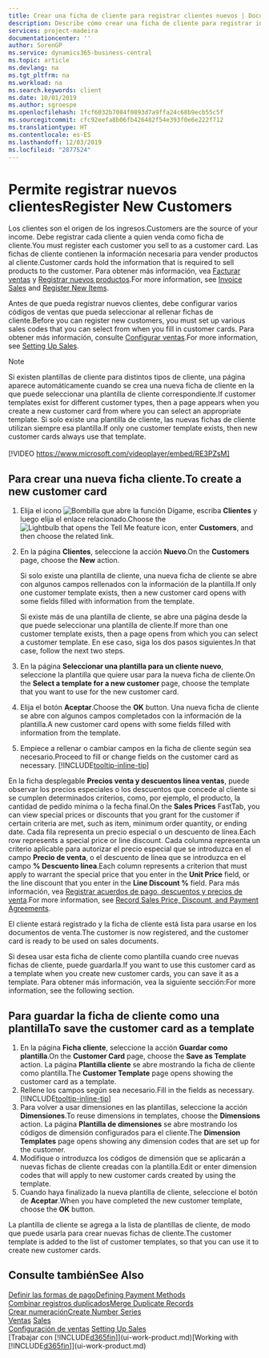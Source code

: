 ```yaml
---
title: Crear una ficha de cliente para registrar clientes nuevos | Documentos de Microsoft
description: Describe cómo crear una ficha de cliente para registrar información acerca de cada cliente nuevo o existente a los que venda productos.
services: project-madeira
documentationcenter: ''
author: SorenGP
ms.service: dynamics365-business-central
ms.topic: article
ms.devlang: na
ms.tgt_pltfrm: na
ms.workload: na
ms.search.keywords: client
ms.date: 10/01/2019
ms.author: sgroespe
ms.openlocfilehash: 1fcf6032b7084f0893d7a9ffa24c68b9ecb55c5f
ms.sourcegitcommit: cfc92eefa8b06fb426482f54e393f0e6e222f712
ms.translationtype: HT
ms.contentlocale: es-ES
ms.lasthandoff: 12/03/2019
ms.locfileid: "2877524"
---
```

# <a name="register-new-customers"></a><span data-ttu-id="2f241-103">Permite registrar nuevos clientes</span><span class="sxs-lookup"><span data-stu-id="2f241-103">Register New Customers</span></span>
<span data-ttu-id="2f241-104">Los clientes son el origen de los ingresos.</span><span class="sxs-lookup"><span data-stu-id="2f241-104">Customers are the source of your income.</span></span> <span data-ttu-id="2f241-105">Debe registrar cada cliente a quien venda como ficha de cliente.</span><span class="sxs-lookup"><span data-stu-id="2f241-105">You must register each customer you sell to as a customer card.</span></span> <span data-ttu-id="2f241-106">Las fichas de cliente contienen la información necesaria para vender productos al cliente.</span><span class="sxs-lookup"><span data-stu-id="2f241-106">Customer cards hold the information that is required to sell products to the customer.</span></span> <span data-ttu-id="2f241-107">Para obtener más información, vea [Facturar ventas](sales-how-invoice-sales.md) y [Registrar nuevos productos](inventory-how-register-new-items.md).</span><span class="sxs-lookup"><span data-stu-id="2f241-107">For more information, see [Invoice Sales](sales-how-invoice-sales.md) and [Register New Items](inventory-how-register-new-items.md).</span></span>  

<span data-ttu-id="2f241-108">Antes de que pueda registrar nuevos clientes, debe configurar varios códigos de ventas que pueda seleccionar al rellenar fichas de cliente.</span><span class="sxs-lookup"><span data-stu-id="2f241-108">Before you can register new customers, you must set up various sales codes that you can select from when you fill in customer cards.</span></span> <span data-ttu-id="2f241-109">Para obtener más información, consulte [Configurar ventas](sales-setup-sales.md).</span><span class="sxs-lookup"><span data-stu-id="2f241-109">For more information, see [Setting Up Sales](sales-setup-sales.md).</span></span>

> [!NOTE]  
>   <span data-ttu-id="2f241-110">Si existen plantillas de cliente para distintos tipos de cliente, una página aparece automáticamente cuando se crea una nueva ficha de cliente en la que puede seleccionar una plantilla de cliente correspondiente.</span><span class="sxs-lookup"><span data-stu-id="2f241-110">If customer templates exist for different customer types, then a page appears when you create a new customer card from where you can select an appropriate template.</span></span> <span data-ttu-id="2f241-111">Si solo existe una plantilla de cliente, las nuevas fichas de cliente utilizan siempre esa plantilla.</span><span class="sxs-lookup"><span data-stu-id="2f241-111">If only one customer template exists, then new customer cards always use that template.</span></span>
<br><br>
> [!VIDEO https://www.microsoft.com/videoplayer/embed/RE3PZsM]

## <a name="to-create-a-new-customer-card"></a><span data-ttu-id="2f241-112">Para crear una nueva ficha cliente.</span><span class="sxs-lookup"><span data-stu-id="2f241-112">To create a new customer card</span></span>
1. <span data-ttu-id="2f241-113">Elija el icono ![Bombilla que abre la función Dígame](media/ui-search/search_small.png "Dígame qué desea hacer"), escriba **Clientes** y luego elija el enlace relacionado.</span><span class="sxs-lookup"><span data-stu-id="2f241-113">Choose the ![Lightbulb that opens the Tell Me feature](media/ui-search/search_small.png "Tell me what you want to do") icon, enter **Customers**, and then choose the related link.</span></span>  
2. <span data-ttu-id="2f241-114">En la página **Clientes**, seleccione la acción **Nuevo**.</span><span class="sxs-lookup"><span data-stu-id="2f241-114">On the **Customers** page, choose the **New** action.</span></span>

    <span data-ttu-id="2f241-115">Si solo existe una plantilla de cliente, una nueva ficha de cliente se abre con algunos campos rellenados con la información de la plantilla.</span><span class="sxs-lookup"><span data-stu-id="2f241-115">If only one customer template exists, then a new customer card opens with some fields filled with information from the template.</span></span>

    <span data-ttu-id="2f241-116">Si existe más de una plantilla de cliente, se abre una página desde la que puede seleccionar una plantilla de cliente.</span><span class="sxs-lookup"><span data-stu-id="2f241-116">If more than one customer template exists, then a page opens from which you can select a customer template.</span></span> <span data-ttu-id="2f241-117">En ese caso, siga los dos pasos siguientes.</span><span class="sxs-lookup"><span data-stu-id="2f241-117">In that case, follow the next two steps.</span></span>
3. <span data-ttu-id="2f241-118">En la página **Seleccionar una plantilla para un cliente nuevo**, seleccione la plantilla que quiere usar para la nueva ficha de cliente.</span><span class="sxs-lookup"><span data-stu-id="2f241-118">On the **Select a template for a new customer** page, choose the template that you want to use for the new customer card.</span></span>
4. <span data-ttu-id="2f241-119">Elija el botón **Aceptar**.</span><span class="sxs-lookup"><span data-stu-id="2f241-119">Choose the **OK** button.</span></span> <span data-ttu-id="2f241-120">Una nueva ficha de cliente se abre con algunos campos completados con la información de la plantilla.</span><span class="sxs-lookup"><span data-stu-id="2f241-120">A new customer card opens with some fields filled with information from the template.</span></span>  
5. <span data-ttu-id="2f241-121">Empiece a rellenar o cambiar campos en la ficha de cliente según sea necesario.</span><span class="sxs-lookup"><span data-stu-id="2f241-121">Proceed to fill or change fields on the customer card as necessary.</span></span> [!INCLUDE[tooltip-inline-tip](includes/tooltip-inline-tip_md.md)]

<span data-ttu-id="2f241-122">En la ficha desplegable **Precios venta y descuentos línea ventas**, puede observar los precios especiales o los descuentos que concede al cliente si se cumplen determinados criterios, como, por ejemplo, el producto, la cantidad de pedido mínima o la fecha final.</span><span class="sxs-lookup"><span data-stu-id="2f241-122">On the **Sales Prices** FastTab, you can view special prices or discounts that you grant for the customer if certain criteria are met, such as item, minimum order quantity, or ending date.</span></span> <span data-ttu-id="2f241-123">Cada fila representa un precio especial o un descuento de línea.</span><span class="sxs-lookup"><span data-stu-id="2f241-123">Each row represents a special price or line discount.</span></span> <span data-ttu-id="2f241-124">Cada columna representa un criterio aplicable para autorizar el precio especial que se introduzca en el campo **Precio de venta**, o el descuento de línea que se introduzca en el campo **% Descuento línea**.</span><span class="sxs-lookup"><span data-stu-id="2f241-124">Each column represents a criterion that must apply to warrant the special price that you enter in the **Unit Price** field, or the line discount that you enter in the **Line Discount %** field.</span></span> <span data-ttu-id="2f241-125">Para más información, vea [Registrar acuerdos de pago, descuentos y precios de venta](sales-how-record-sales-price-discount-payment-agreements.md).</span><span class="sxs-lookup"><span data-stu-id="2f241-125">For more information, see [Record Sales Price, Discount, and Payment Agreements](sales-how-record-sales-price-discount-payment-agreements.md).</span></span>

<span data-ttu-id="2f241-126">El cliente estará registrado y la ficha de cliente está lista para usarse en los documentos de venta.</span><span class="sxs-lookup"><span data-stu-id="2f241-126">The customer is now registered, and the customer card is ready to be used on sales documents.</span></span>

<span data-ttu-id="2f241-127">Si desea usar esta ficha de cliente como plantilla cuando cree nuevas fichas de cliente, puede guardarla.</span><span class="sxs-lookup"><span data-stu-id="2f241-127">If you want to use this customer card as a template when you create new customer cards, you can save it as a template.</span></span> <span data-ttu-id="2f241-128">Para obtener más información, vea la siguiente sección:</span><span class="sxs-lookup"><span data-stu-id="2f241-128">For more information, see the following section.</span></span>

## <a name="to-save-the-customer-card-as-a-template"></a><span data-ttu-id="2f241-129">Para guardar la ficha de cliente como una plantilla</span><span class="sxs-lookup"><span data-stu-id="2f241-129">To save the customer card as a template</span></span>
1. <span data-ttu-id="2f241-130">En la página **Ficha cliente**, seleccione la acción **Guardar como plantilla**.</span><span class="sxs-lookup"><span data-stu-id="2f241-130">On the **Customer Card** page, choose the **Save as Template** action.</span></span> <span data-ttu-id="2f241-131">La página **Plantilla cliente** se abre mostrando la ficha de cliente como plantilla.</span><span class="sxs-lookup"><span data-stu-id="2f241-131">The **Customer Template** page opens showing the customer card as a template.</span></span>
2. <span data-ttu-id="2f241-132">Rellene los campos según sea necesario.</span><span class="sxs-lookup"><span data-stu-id="2f241-132">Fill in the fields as necessary.</span></span> [!INCLUDE[tooltip-inline-tip](includes/tooltip-inline-tip_md.md)]
3. <span data-ttu-id="2f241-133">Para volver a usar dimensiones en las plantillas, seleccione la acción **Dimensiones**.</span><span class="sxs-lookup"><span data-stu-id="2f241-133">To reuse dimensions in templates, choose the **Dimensions** action.</span></span> <span data-ttu-id="2f241-134">La página **Plantilla de dimensiones** se abre mostrando los códigos de dimensión configurados para el cliente.</span><span class="sxs-lookup"><span data-stu-id="2f241-134">The **Dimension Templates** page opens showing any dimension codes that are set up for the customer.</span></span>
4. <span data-ttu-id="2f241-135">Modifique o introduzca los códigos de dimensión que se aplicarán a nuevas fichas de cliente creadas con la plantilla.</span><span class="sxs-lookup"><span data-stu-id="2f241-135">Edit or enter dimension codes that will apply to new customer cards created by using the template.</span></span>  
5. <span data-ttu-id="2f241-136">Cuando haya finalizado la nueva plantilla de cliente, seleccione el botón de **Aceptar**.</span><span class="sxs-lookup"><span data-stu-id="2f241-136">When you have completed the new customer template, choose the **OK** button.</span></span>

<span data-ttu-id="2f241-137">La plantilla de cliente se agrega a la lista de plantillas de cliente, de modo que puede usarla para crear nuevas fichas de cliente.</span><span class="sxs-lookup"><span data-stu-id="2f241-137">The customer template is added to the list of customer templates, so that you can use it to create new customer cards.</span></span>

## <a name="see-also"></a><span data-ttu-id="2f241-138">Consulte también</span><span class="sxs-lookup"><span data-stu-id="2f241-138">See Also</span></span>
[<span data-ttu-id="2f241-139">Definir las formas de pago</span><span class="sxs-lookup"><span data-stu-id="2f241-139">Defining Payment Methods</span></span>](finance-payment-methods.md)  
[<span data-ttu-id="2f241-140">Combinar registros duplicados</span><span class="sxs-lookup"><span data-stu-id="2f241-140">Merge Duplicate Records</span></span>](sales-how-merge-duplicate-records.md)  
[<span data-ttu-id="2f241-141">Crear numeración</span><span class="sxs-lookup"><span data-stu-id="2f241-141">Create Number Series</span></span>](ui-create-number-series.md)  
<span data-ttu-id="2f241-142">[Ventas](sales-manage-sales.md)  </span><span class="sxs-lookup"><span data-stu-id="2f241-142">[Sales](sales-manage-sales.md)  </span></span>  
<span data-ttu-id="2f241-143">[Configuración de ventas](sales-setup-sales.md)  </span><span class="sxs-lookup"><span data-stu-id="2f241-143">[Setting Up Sales](sales-setup-sales.md)  </span></span>  
<span data-ttu-id="2f241-144">[Trabajar con [!INCLUDE[d365fin](includes/d365fin_md.md)]](ui-work-product.md)</span><span class="sxs-lookup"><span data-stu-id="2f241-144">[Working with [!INCLUDE[d365fin](includes/d365fin_md.md)]](ui-work-product.md)</span></span>
